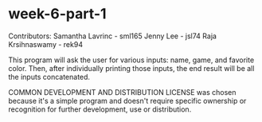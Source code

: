 # week-6-part-1

Contributors:
Samantha Lavrinc - sml165
Jenny Lee - jsl74
Raja Krsihnaswamy -  rek94

This program will ask the user for various inputs: name, game, and favorite color. Then, after individually printing those inputs, the end result will be all the inputs concatenated. 

COMMON DEVELOPMENT AND DISTRIBUTION LICENSE was chosen because it's a simple program and doesn't require specific ownership or recognition for further development, use or distribution. 
